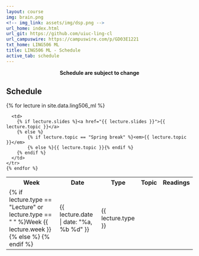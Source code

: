 ```yaml
---
layout: course
img: brain.png
<!-- img_link: assets/img/dsp.png -->
url_home: index.html
url_git: https://github.com/uiuc-ling-cl
url_campuswire: https://campuswire.com/p/GD03E1221
txt_home: LING506 ML
title: LING506 ML - Schedule
active_tab: schedule
---
```



<p style="text-align:center;"><strong>Schedule are subject to change</strong></p>


<h2>Schedule</h2>

<table class="table table-striped"> 
  <tbody>
    <tr>
      <th>Week</th>
      <th>Date</th>
      <th>Type</th>
      <th>Topic</th>
      <th>Readings</th>
    </tr>
    {% for lecture in site.data.ling506_ml %}
    <tr>
      <td>
        {% if lecture.type == "Lecture" or lecture.type == "&nbsp;" %}Week {{ lecture.week }}
        {% else %}&nbsp;{% endif %} 
      </td>
      <td>{{ lecture.date | date: "%a, %b %d" }}</td>
      <td>{{ lecture.type }}</td>
      
      
      
      <td>
        {% if lecture.slides %}<a href="{{ lecture.slides }}">{{ lecture.topic }}</a>
        {% else %}
        	{% if lecture.topic == "Spring break" %}<em>{{ lecture.topic }}</em>
        	{% else %}{{ lecture.topic }}{% endif %}    	
        {% endif %}
      </td>
    </tr>
    {% endfor %}

  </tbody>
</table>

